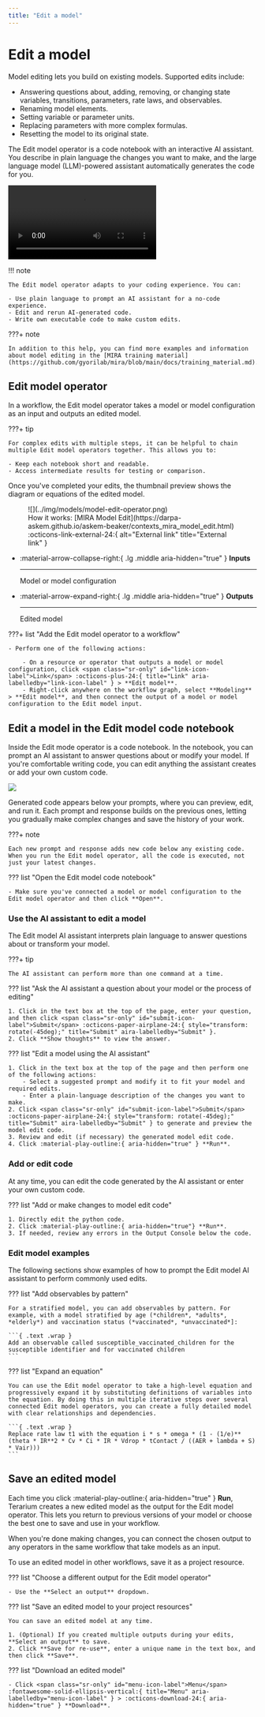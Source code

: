 ```yaml
---
title: "Edit a model"
---
```


# Edit a model

Model editing lets you build on existing models. Supported edits include:

- Answering questions about, adding, removing, or changing state variables, transitions, parameters, rate laws, and observables.
- Renaming model elements.
- Setting variable or parameter units.
- Replacing parameters with more complex formulas.
- Resetting the model to its original state.

The Edit model operator is a code notebook with an interactive AI assistant. You describe in plain language the changes you want to make, and the large language model (LLM)-powered assistant automatically generates the code for you.

<video controls>
  <source src="https://videos.terarium.ai/editing-a-model.mp4" type="video/mp4">
  Your browser does not support HTML5 video. <a href="https://videos.terarium.ai/editing-a-model.mp4" download>Download the video</a>.
</video>

!!! note

    The Edit model operator adapts to your coding experience. You can: 

    - Use plain language to prompt an AI assistant for a no-code experience.
    - Edit and rerun AI-generated code. 
    - Write own executable code to make custom edits.

???+ note

    In addition to this help, you can find more examples and information about model editing in the [MIRA training material](https://github.com/gyorilab/mira/blob/main/docs/training_material.md).



## Edit model operator

In a workflow, the Edit model operator takes a model or model configuration as an input and outputs an edited model.

???+ tip

    For complex edits with multiple steps, it can be helpful to chain multiple Edit model operators together. This allows you to:

    - Keep each notebook short and readable.
    - Access intermediate results for testing or comparison.

Once you've completed your edits, the thumbnail preview shows the diagram or equations of the edited model.

<figure markdown>
![](../img/models/model-edit-operator.png)
<figcaption markdown>How it works: [MIRA Model Edit](https://darpa-askem.github.io/askem-beaker/contexts_mira_model_edit.html) :octicons-link-external-24:{ alt="External link" title="External link" }</figcaption> 
</figure>

<div class="grid cards" markdown>

-   :material-arrow-collapse-right:{ .lg .middle aria-hidden="true" } __Inputs__

    ---

    Model or model configuration

-   :material-arrow-expand-right:{ .lg .middle aria-hidden="true" } __Outputs__

    ---

    Edited model

</div>

???+ list "Add the Edit model operator to a workflow"

    - Perform one of the following actions:
    
        - On a resource or operator that outputs a model or model configuration, click <span class="sr-only" id="link-icon-label">Link</span> :octicons-plus-24:{ title="Link" aria-labelledby="link-icon-label" } > **Edit model**.
        - Right-click anywhere on the workflow graph, select **Modeling** > **Edit model**, and then connect the output of a model or model configuration to the Edit model input.

## Edit a model in the Edit model code notebook

Inside the Edit mode operator is a code notebook. In the notebook, you can prompt an AI assistant to answer questions about or modify your model. If you're comfortable writing code, you can edit anything the assistant creates or add your own custom code.

![](../img/models/model-edit-notebook.png)

Generated code appears below your prompts, where you can preview, edit, and run it. Each prompt and response builds on the previous ones, letting you gradually make complex changes and save the history of your work.

???+ note

    Each new prompt and response adds new code below any existing code. When you run the Edit model operator, all the code is executed, not just your latest changes.

??? list "Open the Edit model code notebook"

    - Make sure you've connected a model or model configuration to the Edit model operator and then click **Open**.

### Use the AI assistant to edit a model

The Edit model AI assistant interprets plain language to answer questions about or transform your model.

???+ tip

    The AI assistant can perform more than one command at a time.

??? list "Ask the AI assistant a question about your model or the process of editing"

    1. Click in the text box at the top of the page, enter your question, and then click <span class="sr-only" id="submit-icon-label">Submit</span> :octicons-paper-airplane-24:{ style="transform: rotate(-45deg);" title="Submit" aira-labelledby="Submit" }.
    2. Click **Show thoughts** to view the answer.

??? list "Edit a model using the AI assistant"

    1. Click in the text box at the top of the page and then perform one of the following actions:
        - Select a suggested prompt and modify it to fit your model and required edits.
        - Enter a plain-language description of the changes you want to make.
    2. Click <span class="sr-only" id="submit-icon-label">Submit</span> :octicons-paper-airplane-24:{ style="transform: rotate(-45deg);" title="Submit" aira-labelledby="Submit" } to generate and preview the model edit code.
    3. Review and edit (if necessary) the generated model edit code.
    4. Click :material-play-outline:{ aria-hidden="true" } **Run**.

### Add or edit code

At any time, you can edit the code generated by the AI assistant or enter your own custom code.

??? list "Add or make changes to model edit code"

    1. Directly edit the python code. 
    2. Click :material-play-outline:{ aria-hidden="true"} **Run**.
    3. If needed, review any errors in the Output Console below the code.

<!-- Add support for adding observables via pattern https://github.com/DARPA-ASKEM/askem-beaker/pull/161/ -->

### Edit model examples

The following sections show examples of how to prompt the Edit model AI assistant to perform commonly used edits.

??? list "Add observables by pattern"

    For a stratified model, you can add observables by pattern. For example, with a model stratified by age (*children*, *adults*, *elderly*) and vaccination status (*vaccinated*, *unvaccinated*]:
    
    ```{ .text .wrap }
    Add an observable called susceptible_vaccinated_children for the susceptible identifier and for vaccinated children
    ```

??? list "Expand an equation"

    You can use the Edit model operator to take a high-level equation and progressively expand it by substituting definitions of variables into the equation. By doing this in multiple iterative steps over several connected Edit model operators, you can create a fully detailed model with clear relationships and dependencies.

    ```{ .text .wrap }
    Replace rate law t1 with the equation i * s * omega * (1 - (1/e)**(theta * IR**2 * Cv * Ci * IR * Vdrop * tContact / ((AER + lambda + S) * Vair)))
    ```

## Save an edited model

Each time you click :material-play-outline:{ aria-hidden="true" } **Run**, Terarium creates a new edited model as the output for the Edit model operator. This lets you return to previous versions of your model or choose the best one to save and use in your workflow.

When you're done making changes, you can connect the chosen output to any operators in the same workflow that take models as an input. 

To use an edited model in other workflows, save it as a project resource.

??? list "Choose a different output for the Edit model operator"

    - Use the **Select an output** dropdown.

??? list "Save an edited model to your project resources"

    You can save an edited model at any time.

    1. (Optional) If you created multiple outputs during your edits, **Select an output** to save.
    2. Click **Save for re-use**, enter a unique name in the text box, and then click **Save**.

??? list "Download an edited model"
    
    - Click <span class="sr-only" id="menu-icon-label">Menu</span> :fontawesome-solid-ellipsis-vertical:{ title="Menu" aria-labelledby="menu-icon-label" } > :octicons-download-24:{ aria-hidden="true" } **Download**.